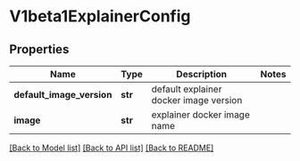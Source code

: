 # V1beta1ExplainerConfig

## Properties
Name | Type | Description | Notes
------------ | ------------- | ------------- | -------------
**default_image_version** | **str** | default explainer docker image version | 
**image** | **str** | explainer docker image name | 

[[Back to Model list]](../sdk_doc.md#documentation-for-models) [[Back to API list]](../sdk_doc.md#documentation-for-api-endpoints) [[Back to README]](../sdk_doc.md)



